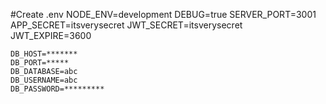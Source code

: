 #Create .env
	NODE_ENV=development
	DEBUG=true
	SERVER_PORT=3001
	APP_SECRET=itsverysecret
	JWT_SECRET=itsverysecret
	JWT_EXPIRE=3600

	DB_HOST=*******
	DB_PORT=*****
	DB_DATABASE=abc
	DB_USERNAME=abc
	DB_PASSWORD=*********
	
